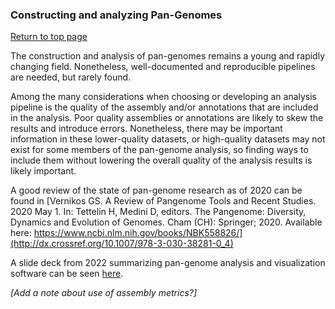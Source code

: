 ### Constructing and analyzing Pan-Genomes ###
[Return to top page](Pan-genome_resource.md#analysis)

The construction and analysis of pan-genomes remains a young and rapidly changing field. Nonetheless, well-documented and reproducible pipelines are needed, but rarely found.

Among the many considerations when choosing or developing an analysis pipeline is the quality of the assembly and/or annotations that are included in the analysis. Poor quality assemblies or annotations are likely to skew the results and introduce errors. Nonetheless, there may be important information in these lower-quality datasets, or high-quality datasets may not exist for some members of the pan-genome analysis, so finding ways to include them without lowering the overall quality of the analysis results is likely important.

A good review of the state of pan-genome research as of 2020 can be found in [Vernikos GS. A Review of Pangenome Tools and Recent Studies. 2020 May 1. In: Tettelin H, Medini D, editors. The Pangenome: Diversity, Dynamics and Evolution of Genomes. Cham (CH): Springer; 2020. Available here: https://www.ncbi.nlm.nih.gov/books/NBK558826/](http://dx.crossref.org/10.1007/978-3-030-38281-0_4)

A slide deck from 2022 summarizing pan-genome analysis and visualization software can be seen [here](https://drive.google.com/file/d/1rU0tzl2uIhP9xk8egJX4IzTPQC3QJNn8/view?usp=sharing).

*[Add a note about use of assembly metrics?]*
